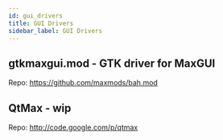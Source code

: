 ```yaml
---
id: gui_drivers
title: GUI Drivers
sidebar_label: GUI Drivers
---
```


## gtkmaxgui.mod - GTK driver for MaxGUI
Repo: https://github.com/maxmods/bah.mod

## QtMax - wip
Repo: http://code.google.com/p/qtmax
